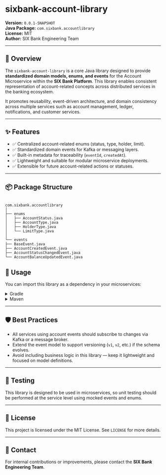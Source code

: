 # sixbank-account-library

**Version:** `0.0.1-SNAPSHOT`  
**Java Package:** `com.sixbank.accountlibrary`  
**License:** MIT  
**Author:** SIX Bank Engineering Team

---

## 🏦 Overview

The `sixbank-account-library` is a core Java library designed to provide **standardized domain models, enums, and events** for the Account Microservice within the **SIX Bank Platform**. This library enables consistent representation of account-related concepts across distributed services in the banking ecosystem.

It promotes reusability, event-driven architecture, and domain consistency across multiple services such as account management, ledger, notifications, and customer services.

---

## ✨ Features

- ✅ Centralized account-related enums (status, type, holder, limit).
- ✅ Standardized domain events for Kafka or messaging layers.
- ✅ Built-in metadata for traceability (`eventId`, `createdAt`).
- ✅ Lightweight and suitable for modular microservice deployments.
- ✅ Extensible for future account-related actions or statuses.

---

## 📦 Package Structure

```

com.sixbank.accountlibrary
│
├── enums
│   ├── AccountStatus.java
│   ├── AccountType.java
│   ├── HolderType.java
│   └── LimitType.java
│
└── events
├── BaseEvent.java
├── AccountCreatedEvent.java
├── AccountStatusChangedEvent.java
└── AccountBalanceUpdatedEvent.java

````

## 🚀 Usage

You can import this library as a dependency in your microservices:

<details>
<summary>Gradle</summary>

```groovy
implementation 'com.sixbank:sixbank-account-library:0.0.1-SNAPSHOT'
````

</details>

<details>
<summary>Maven</summary>

```xml
<dependency>
    <groupId>com.sixbank</groupId>
    <artifactId>sixbank-account-library</artifactId>
    <version>0.0.1-SNAPSHOT</version>
</dependency>
```

</details>

---

## 🛡️ Best Practices

* All services using account events should subscribe to changes via Kafka or a message broker.
* Extend the event model to support versioning (`v1`, `v2`, etc.) if the schema evolves.
* Avoid including business logic in this library — keep it lightweight and focused on model definitions.

---

## 🧪 Testing

This library is designed to be used in microservices, so unit testing should be performed at the service level using mocked events and enums.

---

## 📄 License

This project is licensed under the MIT License. See `LICENSE` for more details.

---

## 💬 Contact

For internal contributions or improvements, please contact the **SIX Bank Engineering Team**.
